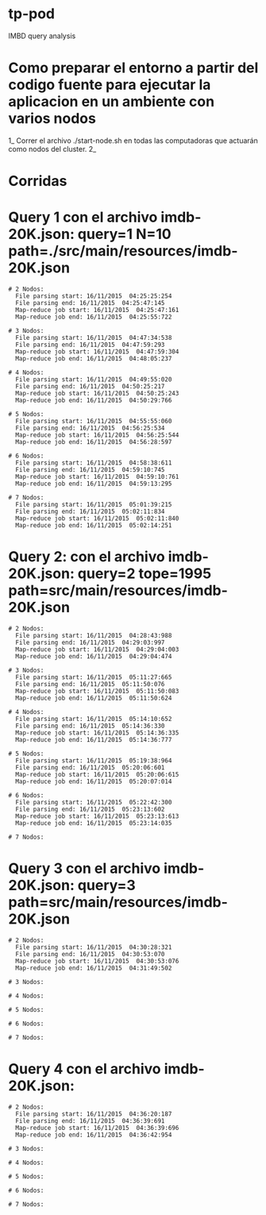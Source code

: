 # tp-pod
IMBD query analysis

# Como preparar el entorno a partir del codigo fuente para ejecutar la aplicacion en un ambiente con varios nodos
1_ Correr el archivo ./start-node.sh en todas las computadoras que actuarán como nodos del cluster.
2_ 

# Corridas
  # Query 1 con el archivo imdb-20K.json: query=1 N=10 path=./src/main/resources/imdb-20K.json
    
    # 2 Nodos:
      File parsing start: 16/11/2015  04:25:25:254
      File parsing end: 16/11/2015  04:25:47:145
      Map-reduce job start: 16/11/2015  04:25:47:161
      Map-reduce job end: 16/11/2015  04:25:55:722
      
    # 3 Nodos:
      File parsing start: 16/11/2015  04:47:34:538
      File parsing end: 16/11/2015  04:47:59:293
      Map-reduce job start: 16/11/2015  04:47:59:304
      Map-reduce job end: 16/11/2015  04:48:05:237

    # 4 Nodos:
      File parsing start: 16/11/2015  04:49:55:020
      File parsing end: 16/11/2015  04:50:25:217
      Map-reduce job start: 16/11/2015  04:50:25:243
      Map-reduce job end: 16/11/2015  04:50:29:766
    
    # 5 Nodos:
      File parsing start: 16/11/2015  04:55:55:060
      File parsing end: 16/11/2015  04:56:25:534
      Map-reduce job start: 16/11/2015  04:56:25:544
      Map-reduce job end: 16/11/2015  04:56:28:597

    # 6 Nodos:
      File parsing start: 16/11/2015  04:58:38:611
      File parsing end: 16/11/2015  04:59:10:745
      Map-reduce job start: 16/11/2015  04:59:10:761
      Map-reduce job end: 16/11/2015  04:59:13:295
    
    # 7 Nodos:
      File parsing start: 16/11/2015  05:01:39:215
      File parsing end: 16/11/2015  05:02:11:834
      Map-reduce job start: 16/11/2015  05:02:11:840
      Map-reduce job end: 16/11/2015  05:02:14:251
    
  # Query 2: con el archivo imdb-20K.json: query=2 tope=1995 path=src/main/resources/imdb-20K.json
    
    # 2 Nodos:
      File parsing start: 16/11/2015  04:28:43:988
      File parsing end: 16/11/2015  04:29:03:997
      Map-reduce job start: 16/11/2015  04:29:04:003
      Map-reduce job end: 16/11/2015  04:29:04:474
    
    # 3 Nodos:
      File parsing start: 16/11/2015  05:11:27:665
      File parsing end: 16/11/2015  05:11:50:076
      Map-reduce job start: 16/11/2015  05:11:50:083
      Map-reduce job end: 16/11/2015  05:11:50:624

    # 4 Nodos:
      File parsing start: 16/11/2015  05:14:10:652
      File parsing end: 16/11/2015  05:14:36:330
      Map-reduce job start: 16/11/2015  05:14:36:335
      Map-reduce job end: 16/11/2015  05:14:36:777

    # 5 Nodos:
      File parsing start: 16/11/2015  05:19:38:964
      File parsing end: 16/11/2015  05:20:06:601
      Map-reduce job start: 16/11/2015  05:20:06:615
      Map-reduce job end: 16/11/2015  05:20:07:014
    
    # 6 Nodos:
      File parsing start: 16/11/2015  05:22:42:300
      File parsing end: 16/11/2015  05:23:13:602
      Map-reduce job start: 16/11/2015  05:23:13:613
      Map-reduce job end: 16/11/2015  05:23:14:035

    # 7 Nodos:
    

  # Query 3 con el archivo imdb-20K.json: query=3 path=src/main/resources/imdb-20K.json
    
    # 2 Nodos:
      File parsing start: 16/11/2015  04:30:28:321
      File parsing end: 16/11/2015  04:30:53:070
      Map-reduce job start: 16/11/2015  04:30:53:076
      Map-reduce job end: 16/11/2015  04:31:49:502
      
    # 3 Nodos:
    
    # 4 Nodos:
    
    # 5 Nodos:
    
    # 6 Nodos:
    
    # 7 Nodos:
    

  # Query 4 con el archivo imdb-20K.json:
    
    # 2 Nodos:
      File parsing start: 16/11/2015  04:36:20:187
      File parsing end: 16/11/2015  04:36:39:691
      Map-reduce job start: 16/11/2015  04:36:39:696
      Map-reduce job end: 16/11/2015  04:36:42:954
      
    # 3 Nodos:
    
    # 4 Nodos:
    
    # 5 Nodos:
    
    # 6 Nodos:
    
    # 7 Nodos:
    

